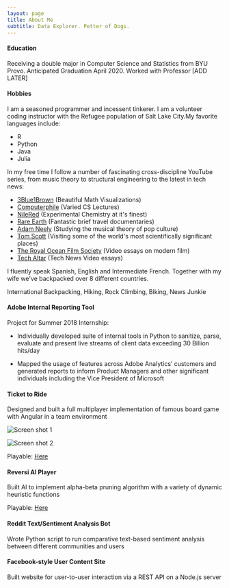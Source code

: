 ```yaml
---
layout: page
title: About Me
subtitle: Data Explorer. Petter of Dogs.
---
```


#### Education
<p class="about-text">
<span class="fa fa-graduation-cap about-icon"></span>

Receiving a double major in Computer Science and Statistics from BYU Provo.
Anticipated Graduation April 2020. Worked with Professor [ADD LATER]
</p>

#### Hobbies

<p class="about-text">
    <span class="fa fa-code about-icon"></span>
    I am a seasoned programmer and incessent tinkerer. I am a volunteer coding instructor with the Refugee population of Salt Lake City.My favorite languages include:
    <ul>
        <li>R</li>
        <li>Python</li>
        <li>Java</li>
        <li>Julia</li>
    </ul>
</p>

<p class="about-text">
    <span class="fa fa-youtube about-icon"></span>
    In my free time I follow a number of fascinating cross-discipline YouTube series, from music theory to structural engineering to the latest in tech news:
    <ul>
        <li><a href="https://www.youtube.com/channel/UCYO_jab_esuFRV4b17AJtAw">3Blue1Brown</a> (Beautiful Math Visualizations)</li>
        <li><a href="https://www.youtube.com/user/Computerphile">Computerphile</a> (Varied CS Lectures)</li>
        <li><a href="https://www.youtube.com/user/TheRedNile">NileRed</a> (Experimental Chemistry at it's finest)</li>
        <li><a href="https://www.youtube.com/user/ColChrisHadfield">Rare Earth</a> (Fantastic brief travel documentaries)</li>
        <li><a href="https://www.youtube.com/user/havic5">Adam Neely</a> (Studying the musical theory of pop culture)</li>
        <li><a href="https://www.youtube.com/user/enyay">Tom Scott</a> (Visiting some of the world's most scientifically significant places)</li>
        <li><a href="https://www.youtube.com/channel/UCWq-qJSudqKrzquTVep9Jwg">The Royal Ocean Film Society</a> (Video essays on modern film)</li>
        <li><a href="https://www.youtube.com/channel/UCtZO3K2p8mqFwiKWb9k7fXA">Tech Altar</a> (Tech News Video essays)</li> 
    </ul>
</p>

<p class="about-text">
    <span class="fa fa-globe about-icon"></span>
    I fluently speak Spanish, English and Intermediate French. Together with my wife we've backpacked over 8 different countries.
</p>

International Backpacking, Hiking, Rock Climbing, Biking, News Junkie 

#### Adobe Internal Reporting Tool

Project for Summer 2018 Internship:

- Individually developed suite of internal tools in Python to sanitize, parse, evaluate and present live streams of
client data exceeding 30 Billion hits/day

- Mapped the usage of features across Adobe Analytics’ customers and generated reports to inform Product
Managers and other significant individuals including the Vice President of Microsoft

#### Ticket to Ride

Designed and built a full multiplayer implementation of famous board game with Angular in a team environment

![Screen shot 1](https://Blunderproof.github.io/img/Ticket-to-Ride1.jpg "Hi")

![Screen shot 2](https://Blunderproof.github.io/img/Ticket-to-Ride2.jpg "Hi")


Playable: [Here](https://github.com/Blunderproof/340Project) 
#### Reversi AI Player

Built AI to implement alpha-beta pruning algorithm with a variety of dynamic heuristic functions

Playable: [Here](https://github.com/Blunderproof/Reversi-AI) 

#### Reddit Text/Sentiment Analysis Bot

Wrote Python script to run comparative text-based sentiment analysis between different communities and users

#### Facebook-style User Content Site

Built website for user-to-user interaction via a REST API on a Node.js server
